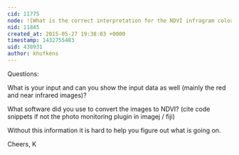 ```yaml
---
cid: 11775
node: ![What is the correct interpretation for the NDVI infragram color scale?](../notes/DuvTorres/05-27-2015/what-is-the-correct-interpretation-for-the-ndvi-infragram-color-scale)
nid: 11845
created_at: 2015-05-27 19:38:03 +0000
timestamp: 1432755483
uid: 438931
author: khufkens
---
```


Questions: 

What is your input and can you show the input data as well (mainly the red and near infrared images)?

What software did you use to convert the images to NDVI? (cite code snippets if not the photo monitoring plugin in imagej / fiji)

Without this information it is hard to help you figure out what is going on.

Cheers,
K